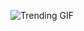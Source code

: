 
<!-- GIF_SECTION -->
![Trending GIF](https://media2.giphy.com/media/v1.Y2lkPThiYjIxNzcyamM4bzQ5cGFqOXJpMGU2anl4aHRxMnRleGl5azdibjM4cjUzZnk4diZlcD12MV9naWZzX3NlYXJjaCZjdD1n/3ohs814r2VtQYQWxkQ/giphy.gif)
<!-- END_GIF_SECTION -->
